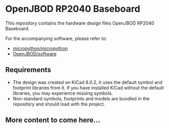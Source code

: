 # OpenJBOD RP2040 Baseboard

This repository contains the hardware design files OpenJBOD RP2040 Baseboard.

For the accompanying software, please refer to:
- [micropython/micropython](https://github.com/micropython/micropython)
- [OpenJBOD/software](https://github.com/OpenJBOD/software)

## Requirements

- The design was created on KiCad 8.0.2, it uses the default symbol and footprint libraries from it. If you have installed KiCad without the default libraries, you may experience missing symbols.
- Non-standard symbols, footprints and models are bundled in the repository and should load with the project.

## More content to come here...
